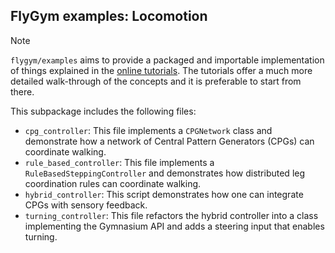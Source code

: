 ## FlyGym examples: Locomotion

> [!NOTE]
> `flygym/examples` aims to provide a packaged and importable implementation of things explained in the [online tutorials](https://neuromechfly.org/tutorials/index.html). The tutorials offer a much more detailed walk-through of the concepts and it is preferable to start from there.

This subpackage includes the following files:
- `cpg_controller`: This file implements a `CPGNetwork` class and demonstrate how a network of Central Pattern Generators (CPGs) can coordinate walking. 
- `rule_based_controller`: This file implements a `RuleBasedSteppingController` and demonstrates how distributed leg coordination rules can coordinate walking.
- `hybrid_controller`: This script demonstrates how one can integrate CPGs with sensory feedback.
- `turning_controller`: This file refactors the hybrid controller into a class implementing the Gymnasium API and adds a steering input that enables turning.